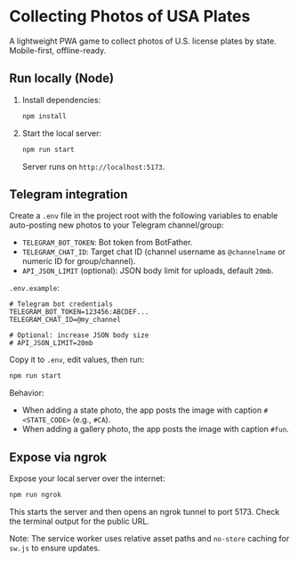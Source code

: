 # Collecting Photos of USA Plates

A lightweight PWA game to collect photos of U.S. license plates by state. Mobile-first, offline-ready.

## Run locally (Node)

1. Install dependencies:

   ```bash
   npm install
   ```

2. Start the local server:

   ```bash
   npm run start
   ```

   Server runs on `http://localhost:5173`.

## Telegram integration

Create a `.env` file in the project root with the following variables to enable auto-posting new photos to your Telegram channel/group:

- `TELEGRAM_BOT_TOKEN`: Bot token from BotFather.
- `TELEGRAM_CHAT_ID`: Target chat ID (channel username as `@channelname` or numeric ID for group/channel).
- `API_JSON_LIMIT` (optional): JSON body limit for uploads, default `20mb`.

`.env.example`:

```
# Telegram bot credentials
TELEGRAM_BOT_TOKEN=123456:ABCDEF...
TELEGRAM_CHAT_ID=@my_channel

# Optional: increase JSON body size
# API_JSON_LIMIT=20mb
```

Copy it to `.env`, edit values, then run:

```bash
npm run start
```

Behavior:

- When adding a state photo, the app posts the image with caption `#<STATE_CODE>` (e.g., `#CA`).
- When adding a gallery photo, the app posts the image with caption `#fun`.

## Expose via ngrok

Expose your local server over the internet:

```bash
npm run ngrok
```

This starts the server and then opens an ngrok tunnel to port 5173. Check the terminal output for the public URL.

Note: The service worker uses relative asset paths and `no-store` caching for `sw.js` to ensure updates.
